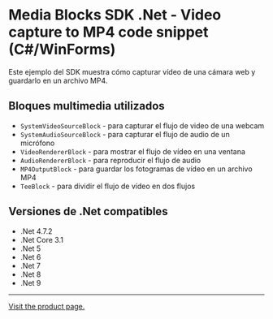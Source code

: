 ﻿# Media Blocks SDK .Net - Video capture to MP4 code snippet (C#/WinForms)

Este ejemplo del SDK muestra cómo capturar vídeo de una cámara web y guardarlo en un archivo MP4.

## Bloques multimedia utilizados

* `SystemVideoSourceBlock` - para capturar el flujo de video de una webcam
* `SystemAudioSourceBlock` - para capturar el flujo de audio de un micrófono
* `VideoRendererBlock` - para mostrar el flujo de vídeo en una ventana
* `AudioRendererBlock` - para reproducir el flujo de audio
* `MP4OutputBlock` - para guardar los fotogramas de vídeo en un archivo MP4
* `TeeBlock` - para dividir el flujo de vídeo en dos flujos

## Versiones de .Net compatibles

* .Net 4.7.2
* .Net Core 3.1
* .Net 5
* .Net 6
* .Net 7
* .Net 8
* .Net 9

---

[Visit the product page.](https://www.visioforge.com/video-capture-sdk-net)
